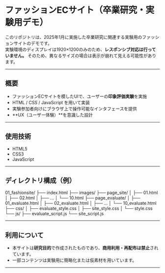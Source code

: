 # ファッションECサイト（卒業研究・実験用デモ）

このリポジトリは、2025年1月に実施した卒業研究に関連する実験用のファッションサイトのデモです。  
実験環境のディスプレイは1920×1200のみのため、**レスポンシブ対応は行っていません。**
そのため、異なるサイズの場合は表示が崩れて見える可能性があります。

---

## 概要

- ファッションECサイトを模したUIで、ユーザーの**印象評価実験**を実施
- HTML / CSS / JavaScript を用いて実装
- 実験参加者向けにブラウザ上で操作可能なインタフェースを提供
- **UX（ユーザー体験）**を意識した設計

---

## 使用技術

- HTML5
- CSS3
- JavaScript

---

## ディレクトリ構成（例）
01_fashionsite/
├── index.html
├── images/
├── page_site/
│   ├── 01.html
│   ├── 02.html
│   ├── ...
│   └── 10.html
├── page_evaluate/
│   ├── 01_evaluate.html
│   ├── 02_evaluate.html
│   ├── ...
│   └── 10_evaluate.html
├── css/
│   ├── evaluate_style.css
│   ├── site_style.css
│   └── style.css
└── js/
    ├── evaluate_script.js
    └── site_script.js

---

## 利用について

- 本サイトは**研究目的**で作成されたものであり、**商用利用・再配布は禁止**されています。
- 一部コンテンツは実験用に簡略化または仮素材を用いています。

---